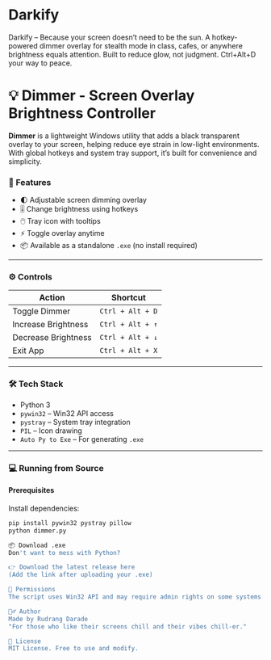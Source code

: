# Darkify
Darkify – Because your screen doesn’t need to be the sun. A hotkey-powered dimmer overlay for stealth mode in class, cafes, or anywhere brightness equals attention. Built to reduce glow, not judgment. Ctrl+Alt+D your way to peace.

# 💡 Dimmer - Screen Overlay Brightness Controller

**Dimmer** is a lightweight Windows utility that adds a black transparent overlay to your screen, helping reduce eye strain in low-light environments. With global hotkeys and system tray support, it’s built for convenience and simplicity.

### 🔧 Features

- 🌓 Adjustable screen dimming overlay
- 🎚️ Change brightness using hotkeys
- 🖱️ Tray icon with tooltips
- ⚡ Toggle overlay anytime
- 📦 Available as a standalone `.exe` (no install required)

---

### ⚙️ Controls

| Action                      | Shortcut             |
|----------------------------|----------------------|
| Toggle Dimmer              | `Ctrl + Alt + D`     |
| Increase Brightness        | `Ctrl + Alt + ↑`     |
| Decrease Brightness        | `Ctrl + Alt + ↓`     |
| Exit App                   | `Ctrl + Alt + X`     |

---

### 🛠️ Tech Stack

- Python 3
- `pywin32` – Win32 API access
- `pystray` – System tray integration
- `PIL` – Icon drawing
- `Auto Py to Exe` – For generating `.exe`

---

### 💻 Running from Source

#### Prerequisites

Install dependencies:

```bash
pip install pywin32 pystray pillow
python dimmer.py

📦 Download .exe
Don't want to mess with Python?

👉 Download the latest release here
(Add the link after uploading your .exe)

🔐 Permissions
The script uses Win32 API and may require admin rights on some systems.

🙋‍♂️ Author
Made by Rudrang Darade
"For those who like their screens chill and their vibes chill-er."

📃 License
MIT License. Free to use and modify.

